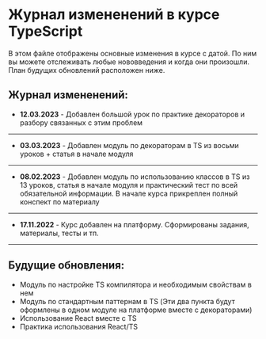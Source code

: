 # Журнал измененений в курсе TypeScript

В этом файле отображены основные изменения в курсе с датой. По ним вы можете отслеживать любые нововведения и когда они произошли. План будущих обновлений расположен ниже.

## Журнал измененений:

- **12.03.2023** - Добавлен большой урок по практике декораторов и разбору связанных с этим проблем

---

- **03.03.2023** - Добавлен модуль по декораторам в TS из восьми уроков + статья в начале модуля

---

- **08.02.2023** - Добавлен модуль по использованию классов в TS из 13 уроков, статья в начале модуля и практический тест по всей обязательной информации. В начале курса прикреплен полный конспект по материалу

---

- **17.11.2022** - Курс добавлен на платформу. Сформированы задания, материалы, тесты и тп.

---

## Будущие обновления:

- Модуль по настройке TS компилятора и необходимым свойствам в нем
- Модуль по стандартным паттернам в TS (Эти два пункта будут оформлены в одном модуле на платформе вместе с декораторами)
- Использование React вместе с TS
- Практика использования React/TS
